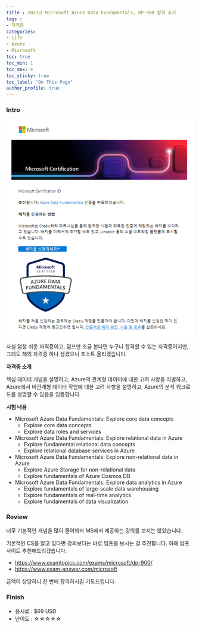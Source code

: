 ```yaml
---
title : 2022년 Microsoft Azure Data Fundamentals, DP-900 합격 후기
tags :
- 자격증
categories:
- Life
- Azure
- Microsoft
toc: true
toc_min: 1
toc_max: 4
toc_sticky: true
toc_label: "On This Page"
author_profile: true
---
```


### Intro

![image](/assets/images/certifciation/dp900.png)

사실 엄청 쉬운 자격증이고, 덤프만 조금 본다면 누구나 합격할 수 있는 자격증이지만, 그래도 해외 자격증 하나 생겼으니 포스트 올리겠습니다.

**자격증 소개**

핵심 데이터 개념을 설명하고, Azure의 관계형 데이터에 대한 고려 사항을 식별하고, Azure에서 비관계형 데이터 작업에 대한 고려 사항을 설명하고, Azure의 분석 워크로드를 설명할 수 있음을 입증합니다.

**시험 내용**

* Microsoft Azure Data Fundamentals: Explore core data concepts
	* Explore core data concepts
	* Explore data roles and services
* Microsoft Azure Data Fundamentals: Explore relational data in Azure
	* Explore fundamental relational data concepts
	* Explore relational database services in Azure
* Microsoft Azure Data Fundamentals: Explore non-relational data in Azure
	* Explore Azure Storage for non-relational data
	* Explore fundamentals of Azure Cosmos DB
* Microsoft Azure Data Fundamentals: Explore data analytics in Azure
	* Explore fundamentals of large-scale data warehousing
	* Explore fundamentals of real-time analytics
	* Explore fundamentals of data visualization

### Review

너무 기본적인 개념을 많이 물어봐서 MS에서 제공하는 강의를 보지는 않았습니다.

기본적인 CS를 알고 있다면 강의보다는 바로 덤프를 보시는 걸 추천합니다. 아래 덤프 사이트 추천해드리겠습니다.

* https://www.examtopics.com/exams/microsoft/dp-900/
* https://www.exam-answer.com/microsoft

금액이 상당하니 한 번에 합격하시길 기도드립니다.

### Finish

* 응시료 : $69 USD
* 난이도 : ☆☆☆☆☆
